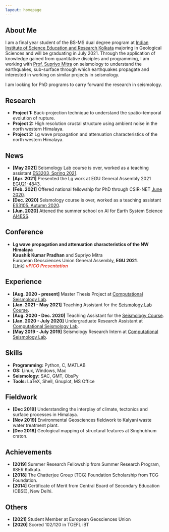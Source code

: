 ```yaml
---
layout: homepage
---
```


## About Me

I am a final year student of the BS-MS dual degree program at <a href="https://www.iiserkol.ac.in/web/en/#gsc.tab=0" target="_blank">Indian Institute of Science Education and Research Kolkata</a>
majoring in Geological Sciences and will be graduating in July 2021. Through the application of knowledge gained from quantitative disciples and programming, I am working with <a href="https://www.iiserkol.ac.in/~supriyomitra/" target="_blank">Prof. Supriyo Mitra</a> on seismology to understand the earthquakes, sub-surface through
which earthquakes propagate and interested in working on similar projects in seismology. 

I am looking for PhD programs to carry forward the research in seismology.

## Research

- **Project 1:** Back-projection technique to understand the spatio-temporal evolution of rupture.
- **Project 2:** High resolution crustal structure using ambient noise in the north western Himalaya.
- **Project 2:** Lg wave propagation and attenuation characteristics of the north western Himalaya.

## News

- **[May 2021]**  Seismology Lab course is over, worked as a teaching assistant [ES3203, Spring 2021](https://www.iiserkol.ac.in/teaching-plan/course/2021/Spring/ES3203/).
- **[Apr. 2021]** Presented the Lg work at EGU General Assembly 2021 [EGU21-4843](https://doi.org/10.5194/egusphere-egu21-4843).
- **[Feb. 2021]**  Offered national fellowship for PhD through CSIR-NET [June 2020](https://csirnet.nta.nic.in/WebInfo/Page/Page?PageId=1&LangId=P).
- **[Dec. 2020]** Seismology course is over, worked as a teaching assistant [ES3105, Autumn 2020](https://www.iiserkol.ac.in/teaching-plan/course/2020/Autumn/ES3105/).
- **[Jun. 2020]** Attened the summer school on AI for Earth System Science [AI4ESS](https://www2.cisl.ucar.edu/events/summer-school/ai4ess/2020/artificial-intelligence-earth-system-science-ai4ess-summer-school).

## Conference

- **Lg wave propagation and attenuation characteristics of the NW Himalaya**
  <br>
  **Kaushik Kumar Pradhan** and Supriyo Mitra
  <br>
  European Geosciences Union General Assembly,  **EGU 2021**.
  <br>
  [[Link](https://meetingorganizer.copernicus.org/EGU21/EGU21-4843.html)]  <strong><i style="color:#e74d3c">vPICO Presentation</i></strong>

## Experience
- **[Aug. 2020 - present]**  Master Thesis Project at [Computational Seismology Lab](https://www.iiserkol.ac.in/~seismological_observatory/).
- **[Jan. 2021 - May 2021]**  Teaching Assistant for the [Seismology Lab Course](https://www.iiserkol.ac.in/teaching-plan/course/2021/Spring/ES3203/).
- **[Aug. 2020 - Dec. 2020]**  Teaching Assistant for the [Seismology Course](https://www.iiserkol.ac.in/teaching-plan/course/2020/Autumn/ES3105/).
- **[Jan. 2020 - July 2020]**  Undergraduate Research Assistant at [Computational Seismology Lab](https://www.iiserkol.ac.in/~seismological_observatory/).
- **[May 2019 - July 2019]**  Seismology Research Intern at [Computational Seismology Lab](https://www.iiserkol.ac.in/~seismological_observatory/).

## Skills
- **Programming:** Python, C, MATLAB
- **OS:** Linux, Windows, Mac
- **Seismology:** SAC, GMT, ObsPy
- **Tools:** LaTeX, Shell, Gnuplot, MS Office

## Fieldwork
- **[Dec 2019]**  Understanding the interplay of climate, tectonics and surface processes in Himalaya.
- **[Nov 2019]**  Environmental Geosciences fieldwork to Kalyani waste water treatment plant.
- **[Dec 2018]**  Geological mapping of structural features at Singhubhum craton.

## Achievements
- **[2019]**  Summer Research Fellowship from Summer Research Program, IISER Kolkata.
- **[2018]**  The Chatterjee Group (TCG) Foundation Scholarship from TCG Foundation.
- **[2014]**  Certificate of Merit from Central Board of Secondary Education (CBSE), New Delhi.

## Others
- **[2021]**  Student Member at European Geosciences Union
- **[2020]**  Scored 102/120 in TOEFL iBT
